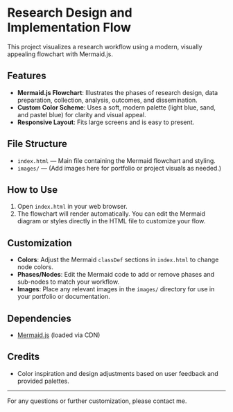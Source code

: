 # Research Design and Implementation Flow

This project visualizes a research workflow using a modern, visually appealing flowchart with Mermaid.js.

## Features
- **Mermaid.js Flowchart**: Illustrates the phases of research design, data preparation, collection, analysis, outcomes, and dissemination.
- **Custom Color Scheme**: Uses a soft, modern palette (light blue, sand, and pastel blue) for clarity and visual appeal.
- **Responsive Layout**: Fits large screens and is easy to present.

## File Structure
- `index.html` — Main file containing the Mermaid flowchart and styling.
- `images/` — (Add images here for portfolio or project visuals as needed.)

## How to Use
1. Open `index.html` in your web browser.
2. The flowchart will render automatically. You can edit the Mermaid diagram or styles directly in the HTML file to customize your flow.

## Customization
- **Colors**: Adjust the Mermaid `classDef` sections in `index.html` to change node colors.
- **Phases/Nodes**: Edit the Mermaid code to add or remove phases and sub-nodes to match your workflow.
- **Images**: Place any relevant images in the `images/` directory for use in your portfolio or documentation.

## Dependencies
- [Mermaid.js](https://mermaid-js.github.io/mermaid/) (loaded via CDN)

## Credits
- Color inspiration and design adjustments based on user feedback and provided palettes.

---
For any questions or further customization, please contact me.
